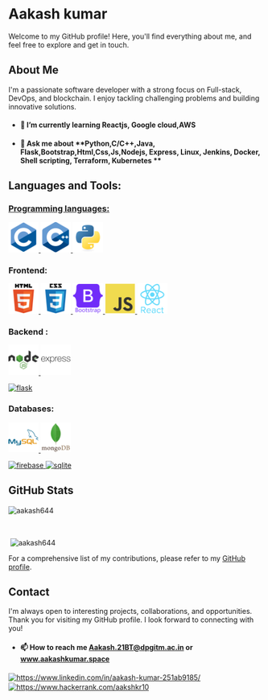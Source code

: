 # Aakash kumar

Welcome to my GitHub profile! Here, you'll find everything about me, and feel free to explore and get in touch.

## About Me

I'm a passionate software developer with a strong focus on Full-stack, DevOps, and blockchain. I enjoy tackling challenging problems and building innovative solutions. 

- #### 🌱 I’m currently learning **Reactjs, Google cloud,AWS**

- #### 💬 Ask me about **Python,C/C++,Java, Flask,Bootstrap,Html,Css,Js,Nodejs, Express, Linux, Jenkins, Docker, Shell scripting, Terraform, Kubernetes **


<h2 align="left">Languages and Tools:</h2>
<p align="left"> <a href="https://getbootstrap.com" target="_blank" rel="noreferrer"> 
 <h3 align="left">Programming languages:</h3>  
  <a href="https://www.cprogramming.com/" target="_blank" rel="noreferrer"> <img src="https://raw.githubusercontent.com/devicons/devicon/master/icons/c/c-original.svg" alt="c" width="60" height="60"/> </a>
  <a href="https://www.w3schools.com/cpp/" target="_blank" rel="noreferrer"> <img src="https://raw.githubusercontent.com/devicons/devicon/master/icons/cplusplus/cplusplus-original.svg" alt="cplusplus" width="60" height="60"/> </a>
  <a href="https://getbootstrap.com" target="_blank" rel="noreferrer">  
     <a href="https://www.python.org" target="_blank" rel="noreferrer"> <img src="https://raw.githubusercontent.com/devicons/devicon/master/icons/python/python-original.svg" alt="python" width="60" height="60"/> </a> 
 <br>
     <h3 align="left">Frontend:</h3>  
     <a href="https://www.w3.org/html/" target="_blank" rel="noreferrer"> <img src="https://raw.githubusercontent.com/devicons/devicon/master/icons/html5/html5-original-wordmark.svg" alt="html5" width="60" height="60"/>  </a>
       <a href="https://www.w3schools.com/css/" target="_blank" rel="noreferrer"> <img src="https://raw.githubusercontent.com/devicons/devicon/master/icons/css3/css3-original-wordmark.svg" alt="css3" width="60" height="60"/> </a>  
     <a href="https://developer.mozilla.org/en-US/docs/Web/bootstrap/" target="_blank" rel="noreferrer">
  <img src="https://raw.githubusercontent.com/devicons/devicon/master/icons/bootstrap/bootstrap-plain-wordmark.svg" alt="bootstrap" width="60" height="60"/> </a>
   <a href="https://developer.mozilla.org/en-US/docs/Web/JavaScript" target="_blank" rel="noreferrer"> <img src="https://raw.githubusercontent.com/devicons/devicon/master/icons/javascript/javascript-original.svg" alt="javascript" width="60" height="60"/> </a>  
 <a href="https://reactjs.org/" target="_blank" rel="noreferrer"> <img src="https://raw.githubusercontent.com/devicons/devicon/master/icons/react/react-original-wordmark.svg" alt="react" width="60" height="60"/> </a>
   <h3 align="left">Backend :</h3>   
 <a href="https://nodejs.org" target="_blank" rel="noreferrer"> <img src="https://raw.githubusercontent.com/devicons/devicon/master/icons/nodejs/nodejs-original-wordmark.svg" alt="nodejs" width="60" height="60"/> </a>
<a href="https://expressjs.com" target="_blank" rel="noreferrer"> <img src="https://raw.githubusercontent.com/devicons/devicon/master/icons/express/express-original-wordmark.svg" alt="express" width="60" height="60"/> </a>

  <a href="https://flask.palletsprojects.com/" target="_blank" rel="noreferrer"> <img src="https://www.vectorlogo.zone/logos/pocoo_flask/pocoo_flask-icon.svg" alt="flask" width="60" height="60"/> </a>
   <h3 align="left">Databases:</h3>  
     <a href="https://www.mysql.com/" target="_blank" rel="noreferrer"> <img src="https://raw.githubusercontent.com/devicons/devicon/master/icons/mysql/mysql-original-wordmark.svg" alt="mysql" width="60" height="60"/> </a> 
<a href="https://www.mongodb.com/" target="_blank" rel="noreferrer"> <img src="https://raw.githubusercontent.com/devicons/devicon/master/icons/mongodb/mongodb-original-wordmark.svg" alt="mongodb" width="60" height="60"/> </a> 

  <a href="https://firebase.google.com/" target="_blank" rel="noreferrer"> <img src="https://www.vectorlogo.zone/logos/firebase/firebase-icon.svg" alt="firebase" width="60" height="60"/> </a>
  <a href="https://www.sqlite.org/" target="_blank" rel="noreferrer"> <img src="https://www.vectorlogo.zone/logos/sqlite/sqlite-icon.svg" alt="sqlite" width="60" height="60"/> </a> 


## GitHub Stats

<p><img align="center"   src="https://github-readme-stats-git-masterrstaa-rickstaa.vercel.app/api/top-langs?username=aakash644&show_icons=true&locale=en&layout=compact" alt="aakash644" /></p>
<br>
<p>&nbsp;<img align="center"   src="https://github-readme-stats-git-masterrstaa-rickstaa.vercel.app/api?username=aakash644&show_icons=true&locale=en" alt="aakash644" /></p>


For a comprehensive list of my contributions, please refer to my [GitHub profile](https://github.com/<your-username>).

## Contact

I'm always open to interesting projects, collaborations, and opportunities. Thank you for visiting my GitHub profile. I look forward to connecting with you!
- #### 📫 How to reach me **Aakash.21BT@dpgitm.ac.in or www.aakashkumar.space**

<p align="left">
<a href="https://linkedin.com/in/https://www.linkedin.com/in/aakash-kumar-251ab9185/" target="blank"><img align="center" src="https://raw.githubusercontent.com/rahuldkjain/github-profile-readme-generator/master/src/images/icons/Social/linked-in-alt.svg" alt="https://www.linkedin.com/in/aakash-kumar-251ab9185/" height="30" width="40" /></a>
<a href="https://www.hackerrank.com/https://www.hackerrank.com/aakshkr10" target="blank"><img align="center" src="https://raw.githubusercontent.com/rahuldkjain/github-profile-readme-generator/master/src/images/icons/Social/hackerrank.svg" alt="https://www.hackerrank.com/aakshkr10" height="30" width="40" /></a>
</p>


























